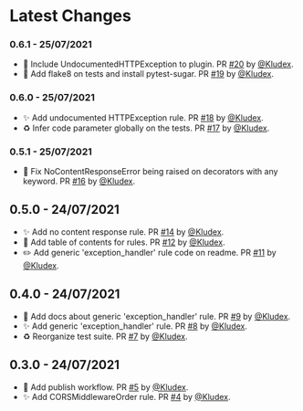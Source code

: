 # Latest Changes

### 0.6.1 - 25/07/2021

* 🐛 Include UndocumentedHTTPException to plugin. PR [#20](https://github.com/Kludex/flake8-fastapi/pull/20) by [@Kludex](https://github.com/Kludex).
* 🚧 Add flake8 on tests and install pytest-sugar. PR [#19](https://github.com/Kludex/flake8-fastapi/pull/19) by [@Kludex](https://github.com/Kludex).

### 0.6.0 - 25/07/2021

* ✨ Add undocumented HTTPException rule. PR [#18](https://github.com/Kludex/flake8-fastapi/pull/18) by [@Kludex](https://github.com/Kludex).
* ♻️ Infer code parameter globally on the tests. PR [#17](https://github.com/Kludex/flake8-fastapi/pull/17) by [@Kludex](https://github.com/Kludex).

### 0.5.1 - 25/07/2021

* 🐛 Fix NoContentResponseError being raised on decorators with any keyword. PR [#16](https://github.com/Kludex/flake8-fastapi/pull/16) by [@Kludex](https://github.com/Kludex).

## 0.5.0 - 24/07/2021

* ✨ Add no content response rule. PR [#14](https://github.com/Kludex/flake8-fastapi/pull/14) by [@Kludex](https://github.com/Kludex).
* 📝 Add table of contents for rules. PR [#12](https://github.com/Kludex/flake8-fastapi/pull/12) by [@Kludex](https://github.com/Kludex).
* ✏️ Add generic 'exception_handler' rule code on readme. PR [#11](https://github.com/Kludex/flake8-fastapi/pull/11) by [@Kludex](https://github.com/Kludex).

## 0.4.0 - 24/07/2021

* 📝 Add docs about generic 'exception_handler' rule. PR [#9](https://github.com/Kludex/flake8-fastapi/pull/9) by [@Kludex](https://github.com/Kludex).
* ✨ Add generic 'exception_handler' rule. PR [#8](https://github.com/Kludex/flake8-fastapi/pull/8) by [@Kludex](https://github.com/Kludex).
* ♻️ Reorganize test suite. PR [#7](https://github.com/Kludex/flake8-fastapi/pull/7) by [@Kludex](https://github.com/Kludex).

## 0.3.0 - 24/07/2021

* 👷 Add publish workflow. PR [#5](https://github.com/Kludex/flake8-fastapi/pull/5) by [@Kludex](https://github.com/Kludex).
* ✨ Add CORSMiddlewareOrder rule. PR [#4](https://github.com/Kludex/flake8-fastapi/pull/4) by [@Kludex](https://github.com/Kludex).
